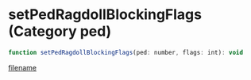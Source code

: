 # setPedRagdollBlockingFlags (Category ped)

```js
function setPedRagdollBlockingFlags(ped: number, flags: int): void
```

[filename](setPedRagdollBlockingFlags_m.md ':include')